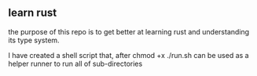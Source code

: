 ## learn rust

the purpose of this repo is to get better at learning rust and understanding its type system.


I have created a shell script that, after chmod +x ./run.sh can be used as a helper runner to run all of sub-directories
